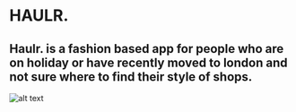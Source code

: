 
# HAULR.
## Haulr. is a fashion based app for people who are on holiday or have recently moved to london and not sure where to find their style of shops.
![alt text](file:///Users/darrengeorgeoutram/Desktop/Screen%20Shot%202016-11-02%20at%2014.27.43.png "Title")